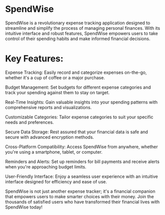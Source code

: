 # SpendWise
SpendWise is a revolutionary expense tracking application designed to streamline and simplify the process of managing personal finances. With its intuitive interface and robust features, SpendWise empowers users to take control of their spending habits and make informed financial decisions.

# Key Features:
Expense Tracking: Easily record and categorize expenses on-the-go, whether it's a cup of coffee or a major purchase.

Budget Management: Set budgets for different expense categories and track your spending against them to stay on target.

Real-Time Insights: Gain valuable insights into your spending patterns with comprehensive reports and visualizations.

Customizable Categories: Tailor expense categories to suit your specific needs and preferences.

Secure Data Storage: Rest assured that your financial data is safe and secure with advanced encryption methods.

Cross-Platform Compatibility: Access SpendWise from anywhere, whether you're using a smartphone, tablet, or computer.

Reminders and Alerts: Set up reminders for bill payments and receive alerts when you're approaching budget limits.

User-Friendly Interface: Enjoy a seamless user experience with an intuitive interface designed for efficiency and ease of use.

SpendWise is not just another expense tracker; it's a financial companion that empowers users to make smarter choices with their money. Join the thousands of satisfied users who have transformed their financial lives with SpendWise today!
